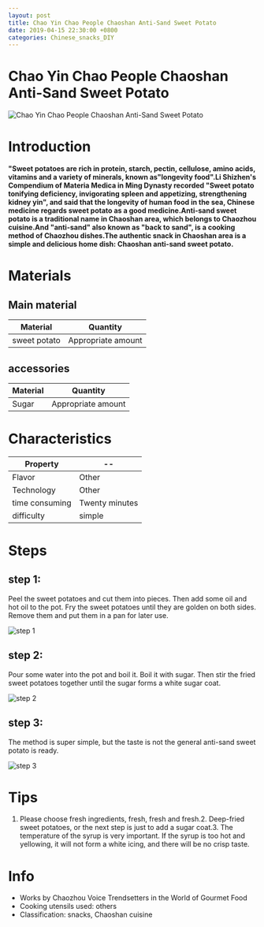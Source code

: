 ```yaml
---
layout: post
title: Chao Yin Chao People Chaoshan Anti-Sand Sweet Potato
date: 2019-04-15 22:30:00 +0800
categories: Chinese_snacks_DIY
---
```


# Chao Yin Chao People Chaoshan Anti-Sand Sweet Potato

![Chao Yin Chao People Chaoshan Anti-Sand Sweet Potato]({{site.baseurl}}/img/405575/405575.jpg)

# Introduction

**"Sweet potatoes are rich in protein, starch, pectin, cellulose, amino acids, vitamins and a variety of minerals, known as"longevity food".Li Shizhen's Compendium of Materia Medica in Ming Dynasty recorded "Sweet potato tonifying deficiency, invigorating spleen and appetizing, strengthening kidney yin", and said that the longevity of human food in the sea, Chinese medicine regards sweet potato as a good medicine.Anti-sand sweet potato is a traditional name in Chaoshan area, which belongs to Chaozhou cuisine.And "anti-sand" also known as "back to sand", is a cooking method of Chaozhou dishes.The authentic snack in Chaoshan area is a simple and delicious home dish: Chaoshan anti-sand sweet potato.**

# Materials


## Main material

Material|Quantity
--|--
sweet potato|Appropriate amount

## accessories

Material|Quantity
--|--
Sugar|Appropriate amount

# Characteristics

Property|--
--|--
Flavor|Other
Technology|Other
time consuming|Twenty minutes
difficulty|simple

# Steps

## step 1:

Peel the sweet potatoes and cut them into pieces. Then add some oil and hot oil to the pot. Fry the sweet potatoes until they are golden on both sides. Remove them and put them in a pan for later use.

![step 1]({{site.baseurl}}/img/405575/1.jpg)

## step 2:

Pour some water into the pot and boil it. Boil it with sugar. Then stir the fried sweet potatoes together until the sugar forms a white sugar coat.

![step 2]({{site.baseurl}}/img/405575/2.jpg)

## step 3:

The method is super simple, but the taste is not the general anti-sand sweet potato is ready.

![step 3]({{site.baseurl}}/img/405575/3.jpg)

# Tips

1. Please choose fresh ingredients, fresh, fresh and fresh.2. Deep-fried sweet potatoes, or the next step is just to add a sugar coat.3. The temperature of the syrup is very important. If the syrup is too hot and yellowing, it will not form a white icing, and there will be no crisp taste.

# Info

- Works by Chaozhou Voice Trendsetters in the World of Gourmet Food
- Cooking utensils used: others
- Classification: snacks, Chaoshan cuisine